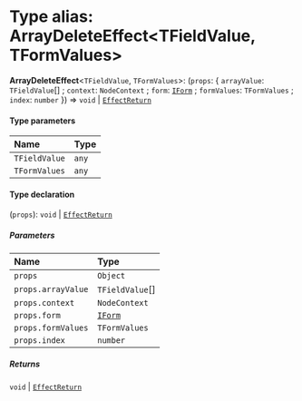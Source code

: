 # Type alias: ArrayDeleteEffect\<TFieldValue, TFormValues>

**ArrayDeleteEffect**<`TFieldValue`, `TFormValues`>: (`props`: { `arrayValue`: `TFieldValue`\[] ; `context`: `NodeContext` ; `form`: [`IForm`](/auto-docs/editor/interfaces/IForm.md) ; `formValues`: `TFormValues` ; `index`: `number`  }) => `void` | [`EffectReturn`](/auto-docs/editor/types/EffectReturn.md)

#### Type parameters

| Name | Type |
| :------ | :------ |
| `TFieldValue` | `any` |
| `TFormValues` | `any` |

#### Type declaration

(`props`): `void` | [`EffectReturn`](/auto-docs/editor/types/EffectReturn.md)

##### Parameters

| Name | Type |
| :------ | :------ |
| `props` | `Object` |
| `props.arrayValue` | `TFieldValue`\[] |
| `props.context` | `NodeContext` |
| `props.form` | [`IForm`](/auto-docs/editor/interfaces/IForm.md) |
| `props.formValues` | `TFormValues` |
| `props.index` | `number` |

##### Returns

`void` | [`EffectReturn`](/auto-docs/editor/types/EffectReturn.md)
